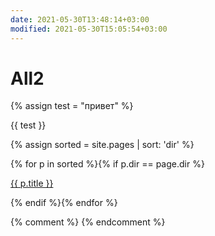 ```yaml
---
date: 2021-05-30T13:48:14+03:00
modified: 2021-05-30T15:05:54+03:00
---
```


# All2

{% assign test = "привет" %}

{{ test }}

{% assign sorted = site.pages | sort: 'dir' %}


<div id="navigation">
{% for p in sorted %}{% if p.dir == page.dir %}
<p><a href="{{ p.url }}">{{ p.title }}</a></p>
{% endif %}{% endfor %}
</div>

{% comment %}
{% endcomment %}
